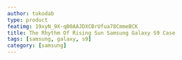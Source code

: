 ```yaml
---
author: tokodab
type: product
featimg: 19xyN_9X-qB0AAJDXCBrUfua78CmmeBCK
title: The Rhythm Of Rising Sun Samsung Galaxy S9 Case
tags: [samsung, galaxy, s9]
category: [samsung]
---
```

